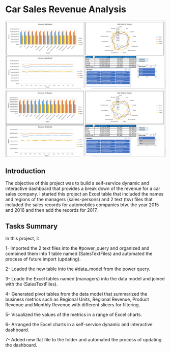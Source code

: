 # Car Sales Revenue Analysis
![](Images/dashboard.PNG)
\
![](Images/dashboard2.PNG)
## Introduction
The objective of this project was to build a self-service dynamic and interactive dashboard that provides a break down of the revenue for a car sales company. I started this project an Excel table that included the names and regions of the managers (sales-persons) and 2 text (tsv) files that included the sales records for automobiles companies btw. the year 2015 and 2016 and then add the records for 2017. 


## Tasks Summary
In this project, I:

1- Imported the 2 text files into the #power_query and organized and combined them into 1 table named (SalesTextFiles) and automated the process of future import (updating).

2- Loaded the new table into the #data_model from the power query.

3- Loade the Excel tables named (managers) into the data model and joined with the (SalesTextFiles).


4- Generated pivot tables from the data model that summarized the business metrics such as Regional Units, Regional Revenue, Product Revenue and Monthly Revenue  with different slicers for filtering.


5- Visualized the values of the metrics in a range of Excel charts.

6- Arranged the Excel charts in a self-service dynamic and interactive dashboard.

7- Added new flat file to the folder and automated the process of updating the dashboard.



